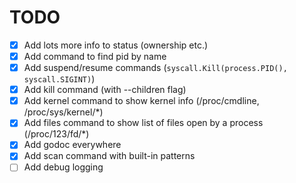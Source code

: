 # TODO

- [x] Add lots more info to status (ownership etc.)
- [x] Add command to find pid by name
- [x] Add suspend/resume commands (`syscall.Kill(process.PID(), syscall.SIGINT)`)
- [x] Add kill command (with --children flag)
- [x] Add kernel command to show kernel info (/proc/cmdline, /proc/sys/kernel/*)
- [x] Add files command to show list of files open by a process (/proc/123/fd/*)
- [x] Add godoc everywhere
- [x] Add scan command with built-in patterns
- [ ] Add debug logging